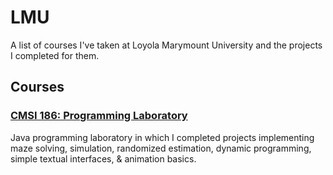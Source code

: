 # LMU
A list of courses I've taken at Loyola Marymount University and the projects I completed for them.

## Courses

### **[CMSI 186: Programming Laboratory](https://github.com/hallegv/cmsi186)**
Java programming laboratory in which I completed projects implementing maze solving, simulation, randomized estimation, dynamic programming, simple textual interfaces, & animation basics.
